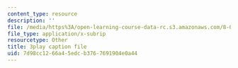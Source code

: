 ```yaml
---
content_type: resource
description: ''
file: /media/https%3A/open-learning-course-data-rc.s3.amazonaws.com/8-06-quantum-physics-iii-spring-2018/7d98cc1266a45edcb3767691904e0a44_6CeljmHgd0w.vtt
file_type: application/x-subrip
resourcetype: Other
title: 3play caption file
uid: 7d98cc12-66a4-5edc-b376-7691904e0a44
---
```


